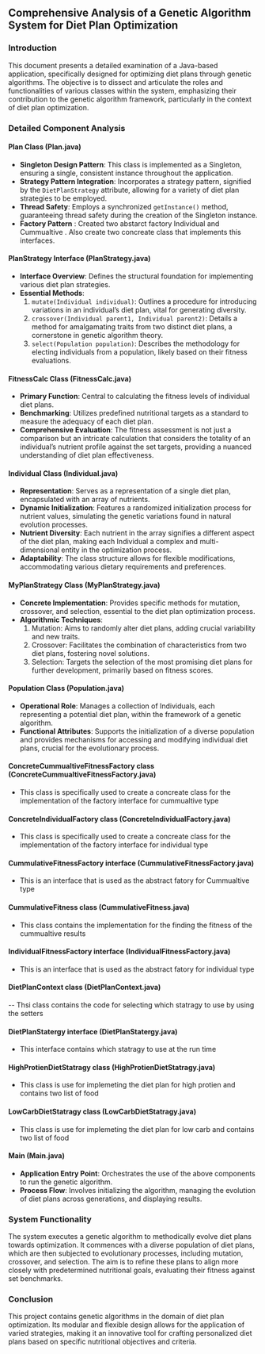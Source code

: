## Comprehensive Analysis of a Genetic Algorithm System for Diet Plan Optimization

### Introduction
This document presents a detailed examination of a Java-based application, specifically designed for optimizing diet plans through genetic algorithms. The objective is to dissect and articulate the roles and functionalities of various classes within the system, emphasizing their contribution to the genetic algorithm framework, particularly in the context of diet plan optimization.

### Detailed Component Analysis

#### Plan Class (Plan.java)
- **Singleton Design Pattern**: This class is implemented as a Singleton, ensuring a single, consistent instance throughout the application.
- **Strategy Pattern Integration**: Incorporates a strategy pattern, signified by the `DietPlanStrategy` attribute, allowing for a variety of diet plan strategies to be employed.
- **Thread Safety**: Employs a synchronized `getInstance()` method, guaranteeing thread safety during the creation of the Singleton instance.
- **Factory Pattern** : Created two abstarct factory Individual and Cummualtive . Also create two concreate class that implements this interfaces. 

#### PlanStrategy Interface (PlanStrategy.java)
- **Interface Overview**: Defines the structural foundation for implementing various diet plan strategies.
- **Essential Methods**:
  1. `mutate(Individual individual)`: Outlines a procedure for introducing variations in an individual’s diet plan, vital for generating diversity.
  2. `crossover(Individual parent1, Individual parent2)`: Details a method for amalgamating traits from two distinct diet plans, a cornerstone in genetic algorithm theory.
  3. `select(Population population)`: Describes the methodology for electing individuals from a population, likely based on their fitness evaluations.

#### FitnessCalc Class (FitnessCalc.java)
- **Primary Function**: Central to calculating the fitness levels of individual diet plans.
- **Benchmarking**: Utilizes predefined nutritional targets as a standard to measure the adequacy of each diet plan.
- **Comprehensive Evaluation**: The fitness assessment is not just a comparison but an intricate calculation that considers the totality of an individual’s nutrient profile against the set targets, providing a nuanced understanding of diet plan effectiveness.

#### Individual Class (Individual.java)
- **Representation**: Serves as a representation of a single diet plan, encapsulated with an array of nutrients.
- **Dynamic Initialization**: Features a randomized initialization process for nutrient values, simulating the genetic variations found in natural evolution processes.
- **Nutrient Diversity**: Each nutrient in the array signifies a different aspect of the diet plan, making each Individual a complex and multi-dimensional entity in the optimization process.
- **Adaptability**: The class structure allows for flexible modifications, accommodating various dietary requirements and preferences.

#### MyPlanStrategy Class (MyPlanStrategy.java)
- **Concrete Implementation**: Provides specific methods for mutation, crossover, and selection, essential to the diet plan optimization process.
- **Algorithmic Techniques**:
  1. Mutation: Aims to randomly alter diet plans, adding crucial variability and new traits.
  2. Crossover: Facilitates the combination of characteristics from two diet plans, fostering novel solutions.
  3. Selection: Targets the selection of the most promising diet plans for further development, primarily based on fitness scores.

#### Population Class (Population.java)
- **Operational Role**: Manages a collection of Individuals, each representing a potential diet plan, within the framework of a genetic algorithm.
- **Functional Attributes**: Supports the initialization of a diverse population and provides mechanisms for accessing and modifying individual diet plans, crucial for the evolutionary process.

#### ConcreteCummualtiveFitnessFactory class (ConcreteCummualtiveFitnessFactory.java)
- This class is specifically used to create a concreate class for the implementation of the factory interface for cummualtive type
#### ConcreteIndividualFactory class (ConcreteIndividualFactory.java)
- This class is specifically used to create a concreate class for the implementation of the factory interface for individual type
#### CummulativeFitnessFactory interface (CummulativeFitnessFactory.java)
- This is an interface that is used as the abstract fatory for Cummualtive type
#### CummulativeFitness class (CummulativeFitness.java)
- This class contains the implementation for the finding the fitness of the cummualtive results
#### IndividualFitnessFactory interface (IndividualFitnessFactory.java)
- This is an interface that is used as the abstract fatory for individual type
#### DietPlanContext class (DietPlanContext.java)
-- Thsi class contains the code for selecting which statragy to use by using the setters
#### DietPlanStatergy interface (DietPlanStatergy.java)
- This interface contains which statragy to use at the run time
#### HighProtienDietStatragy class (HighProtienDietStatragy.java)
- This class is use for implemeting the diet plan for high protien and contains two list of food
#### LowCarbDietStatragy class (LowCarbDietStatragy.java)
- This class is use for implemeting the diet plan for low carb and contains two list of food


#### Main (Main.java)
- **Application Entry Point**: Orchestrates the use of the above components to run the genetic algorithm.
- **Process Flow**: Involves initializing the algorithm, managing the evolution of diet plans across generations, and displaying results.

### System Functionality
The system executes a genetic algorithm to methodically evolve diet plans towards optimization. It commences with a diverse population of diet plans, which are then subjected to evolutionary processes, including mutation, crossover, and selection. The aim is to refine these plans to align more closely with predetermined nutritional goals, evaluating their fitness against set benchmarks.

### Conclusion
This project contains genetic algorithms in the domain of diet plan optimization. Its modular and flexible design allows for the application of varied strategies, making it an innovative tool for crafting personalized diet plans based on specific nutritional objectives and criteria.